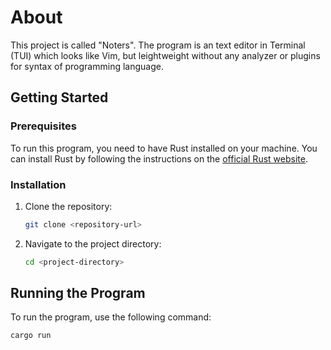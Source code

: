 # About 
This project is called "Noters". The program is an text editor in Terminal (TUI) which looks like Vim, but leightweight without any analyzer or plugins for syntax of programming language.

## Getting Started

### Prerequisites

To run this program, you need to have Rust installed on your machine. You can install Rust by following the instructions on the [official Rust website](https://www.rust-lang.org/learn/get-started).

### Installation

1. Clone the repository:
    ```sh
    git clone <repository-url>
    ```
2. Navigate to the project directory:
    ```sh
    cd <project-directory>
    ```

## Running the Program

To run the program, use the following command:
```sh
cargo run